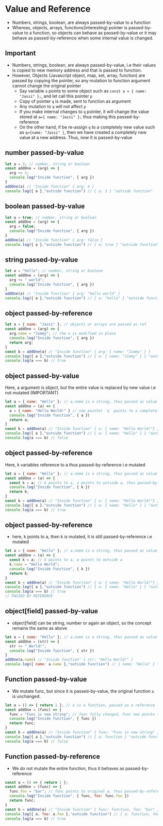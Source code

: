 # Value and Reference

- Numbers, strings, boolean, are always passed-by-value to a function
- Whereas, objects, arrays, functions(interesting) pointer is passed-by-value to a function, so objects can behave as passed-by-value or it may behave as passed-by-reference when some internal value is changed.

## Important
- Numbers, strings, boolean, are always passed-by-value, i.e their values is copied to new memory address and that is passed to function.
- However, Objects (Javascript object, map, set, array, function) are passed by copying the pointer, so any mutation to function argument cannot change the original pointer
  - Say variable `a` points to some object such as `const a = { name: "Jassi" };`, and let call this pointer `p`
  - Copy of pointer `q` is made, sent to function as argument
  - Any mutation to `q` will not affect `p`
  - If you make internal changes to `q` pointer, it will change the value stored at `a={ name: "Jassi" };` thus making this passed-by-reference
  - On the other hand, if be re-assign `q` to a completely new value  such as `q={name: "Jassi" }`, then we have created a completely new value at a new address. Thus, now it is passed-by-value

## number passed-by-value
```js
let a = 3; // number, string or boolean
const addOne = (arg) => {
  arg += 1;
  console.log("Inside function", { arg })
}
addOne(a) // "Inside function" { arg: 4 }
console.log({ a },"outside function") // { a: 3 } "outside function"
```

## boolean passed-by-value
```js
let a = true; // number, string or boolean
const addOne = (arg) => {
  arg = false;
  console.log("Inside function", { arg })
}
addOne(a) // "Inside function" { arg: false }
console.log({ a },"outside function") // { a: true } "outside function"
```

## string passed-by-value
```js
let a = "hello"; // number, string or boolean
const addOne = (arg) => {
  arg += " world";
  console.log("Inside function", { arg })
}
addOne(a) // "Inside function" { arg: "hello world" }
console.log({ a },"outside function") // { a: "hello" } "outside function"
```

## object passed-by-reference
```js
let a = { name: "Jassi" }; // objects or arrays are passed as ref
const addOne = (arg) => {
  arg.name = "Jimmy"; // the a is modified in place
  console.log("Inside function", { arg })
  return arg;
}
const b = addOne(a) // "Inside function" { arg: { name: "Jimmy" } }
console.log({ a },"outside function") // { a: { name: "Jimmy" } } "outside function"
console.log(a === b) // true
```

## object passed-by-value
Here, a argument is object, but the entire value is replaced by new value i.e not mutated (IMPORTANT)
```js
let a = { name: "Hello" }; // a.name is a string, thus passed as value
const addOne = (a) => {
  a = { name: "Hello World!" } // now pointer `q` points to a completely new value, thus passed-by-value
  console.log("Inside function", { a })
  return a;
}
const b = addOne(a) // "Inside function" { a: { name: "Hello World!"} }
console.log({ a },"outside function") // { a: { name: "Hello" } } "outside function"
console.log(a === b) // false
```

## object passed-by-reference
Here, k variables reference to a thus passed-by-reference i.e mutated
```js
let a = { name: "Hello" }; // a.name is a string, thus passed as value
const addOne = (a) => {
  const k = a; // k points to a, a points to outside a, thus passed-by-reference
  console.log("Inside function", { k })
  return k;
}
const b = addOne(a) // "Inside function" { a: { name: "Hello World!"} }
console.log({ a },"outside function") // { a: { name: "Hello" } } "outside function"
console.log(a === b) // true
```

## object passed-by-reference
- here, k points to a, then k is mutated, it is still passed-by-reference i.e mutated
```js
let a = { name: "Hello" }; // a.name is a string, thus passed as value
const addOne = (a) => {
  const k = a; // k points to a, a points to outside a
  k.name = "Hello World";
  console.log("Inside function", { k })
  return k;
}
const b = addOne(a) // "Inside function" { a: { name: "Hello World!"} }
console.log({ a },"outside function") // { a: { name: "Hello" } } "outside function"
console.log(a === b) // true
// PASSED BY REFERENCE
```

## object[field] passed-by-value
- object[field] can be string, number or again an object, so the concept remains the same as above
```js
let a = { name: "Hello" }; // a.name is a string, thus passed as value
const addOne = (str) => {
  str += " World!";
  console.log("Inside function", { str })
}
addOne(a.name) // "Inside function" { str: "Hello World!" }
console.log({ name: a.name },"outside function") // { name: "Hello" } "outside function"
```

## Function passed-by-value
- We mutate func, but since it is passed-by-value, the original function `a` is unchanged.
```js
let a = () => { return 1 }; // a is a function, passed as a reference
const addOne = (func) => {
  func = "Func is now string"; // func fully changed, func now points to new value
  console.log("Inside function", { func })
  return func;
}
const b = addOne(a) // "Inside function" { func: "Func is now string" }
console.log({ a },"outside function") // { a: function } "outside function"
console.log(a === b) // false
```

## Function passed-by-reference
- We do not mutate the entire function, thus it behaves as passed-by-reference
```js
const a = () => { return 1 };
const addOne = (func) => {
  func.foo = "bar"; // func points to original a, thus passed-by-reference
  console.log("Inside function", { func, foo: func.foo })
  return func;
}
const b = addOne(a) // "Inside function" { func: function, foo: "bar" }
console.log({ a, foo: a.foo },"outside function") // { a: function, foo: "bar" } "outside function"
console.log(a === b) // true
```